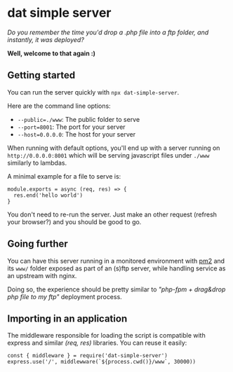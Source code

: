 # dat simple server

_Do you remember the time you'd drop a .php file into a ftp folder, and instantly, it was deployed?_

**Well, welcome to that again :)**
## Getting started

You can run the server quickly with `npx dat-simple-server`.

Here are the command line options:

- `--public=./www`: The public folder to serve
- `--port=8001`: The port for your server
- `--host=0.0.0.0`: The host for your server

When running with default options, you'll end up with a server running on `http://0.0.0.0:8001` which will be serving javascript files under `./www` similarly to lambdas.

A minimal example for a file to serve is:

```
module.exports = async (req, res) => {
  res.end('hello world')
}
```

You don't need to re-run the server. Just make an other request (refresh your browser?) and you should be good to go.

## Going further

You can have this server running in a monitored environment with [pm2](https://pm2.keymetrics.io/) and its `www/` folder exposed as part of an (s)ftp server, while handling service as an upstream with nginx.

Doing so, the experience should be pretty similar to _"php-fpm + drag&drop php file to my ftp"_ deployment process.

## Importing in an application

The middleware responsible for loading the script is compatible with express and similar _(req, res)_ libraries. You can reuse it easily:

```
const { middleware } = require('dat-simple-server')
express.use('/', middlewware(`${process.cwd()}/www`, 30000))
```
